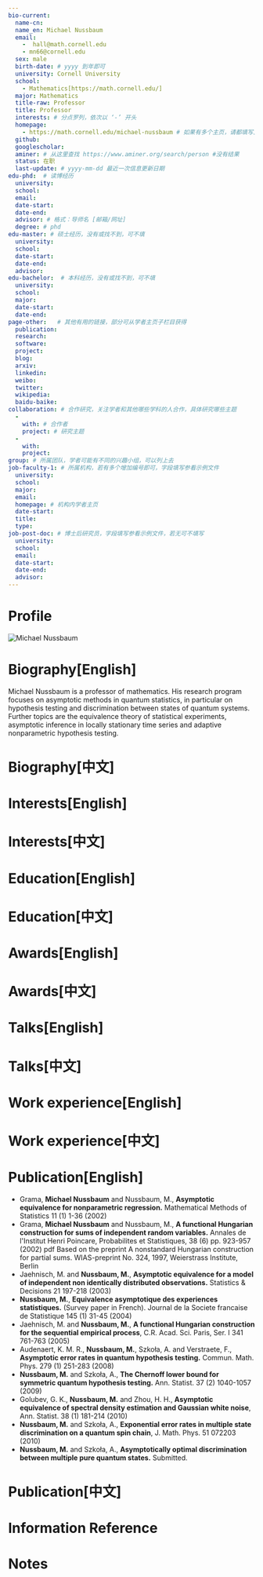 ```yaml
---
bio-current:
  name-cn: 
  name_en: Michael Nussbaum 
  email: 
    -  hall@math.cornell.edu
    - mn66@cornell.edu
  sex: male
  birth-date: # yyyy 到年即可
  university: Cornell University 
  school: 
    - Mathematics[https://math.cornell.edu/]
  major: Mathematics
  title-raw: Professor
  title: Professor
  interests: # 分点罗列，依次以 ‘-’ 开头
  homepage: 
    - https://math.cornell.edu/michael-nussbaum # 如果有多个主页，请都填写上
  github: 
  googlescholar:  
  aminer: # 从这里查找 https://www.aminer.org/search/person #没有结果
  status: 在职
  last-update: # yyyy-mm-dd 最近一次信息更新日期
edu-phd:  # 读博经历
  university: 
  school: 
  email: 
  date-start: 
  date-end: 
  advisor: # 格式：导师名 [邮箱/网址]
  degree: # phd
edu-master: # 硕士经历，没有或找不到，可不填
  university: 
  school: 
  date-start: 
  date-end: 
  advisor:
edu-bachelor:  # 本科经历，没有或找不到，可不填
  university: 
  school: 
  major: 
  date-start: 
  date-end: 
page-other:   # 其他有用的链接，部分可从学者主页子栏目获得
  publication: 
  research: 
  software: 
  project: 
  blog: 
  arxiv: 
  linkedin: 
  weibo:
  twitter:
  wikipedia:
  baidu-baike:
collaboration: # 合作研究，关注学者和其他哪些学科的人合作，具体研究哪些主题
  - 
    with: # 合作者
    project: # 研究主题
  - 
    with: 
    project: 
group: # 所属团队，学者可能有不同的兴趣小组，可以列上去
job-faculty-1: # 所属机构，若有多个增加编号即可，字段填写参看示例文件
  university: 
  school: 
  major: 
  email: 
  homepage: # 机构内学者主页
  date-start: 
  title: 
  type: 
job-post-doc: # 博士后研究员，字段填写参看示例文件，若无可不填写
  university: 
  school: 
  email: 
  date-start: 
  date-end: 
  advisor: 
---
```


# Profile

![Michael Nussbaum ](https://stat.cornell.edu/sites/default/files/styles/square_portrait/public/michael-nussbaum_crop.jpg?itok=DWnvgI00)

# Biography[English]
Michael Nussbaum is a professor of mathematics. His research program focuses on asymptotic methods in quantum statistics, in particular on hypothesis testing and discrimination between states of quantum systems. Further topics are the equivalence theory of statistical experiments, asymptotic inference in locally stationary time series and adaptive nonparametric hypothesis testing.

# Biography[中文]

# Interests[English]

# Interests[中文]

# Education[English]

# Education[中文]

# Awards[English]

# Awards[中文]

# Talks[English]

# Talks[中文]

# Work experience[English]

# Work experience[中文]

# Publication[English]
- Grama, **Michael Nussbaum**  and Nussbaum, M., **Asymptotic equivalence for nonparametric regression.** Mathematical  Methods of Statistics  11 (1) 1-36 (2002) 
- Grama, **Michael Nussbaum**  and Nussbaum, M., **A functional Hungarian construction for sums of independent random variables.** Annales de l'Institut Henri Poincare, Probabilites et Statistiques, 38 (6) pp. 923-957 (2002) pdf    Based on the preprint A nonstandard Hungarian construction for partial sums. WIAS-preprint No. 324, 1997, Weierstrass Institute, Berlin
- Jaehnisch, M.  and **Nussbaum, M.**, **Asymptotic equivalence for a model of independent non identically distributed observations.**  Statistics & Decisions 21 197-218 (2003) 
- **Nussbaum, M.**, **Equivalence asymptotique des experiences statistiques.** (Survey paper in French). Journal de la Societe francaise de Statistique 145 (1) 31-45 (2004) 
- Jaehnisch, M.  and **Nussbaum, M.**, **A functional Hungarian construction for the sequential empirical process**, C.R. Acad. Sci. Paris, Ser. I 341 761-763 (2005) 
- Audenaert, K. M. R., **Nussbaum, M.**, Szkoła, A. and Verstraete, F., **Asymptotic error rates in quantum hypothesis testing.** Commun. Math. Phys. 279 (1) 251-283 (2008) 
- **Nussbaum, M.** and Szkoła, A., **The Chernoff lower bound for symmetric quantum hypothesis testing.** Ann. Statist. 37 (2) 1040-1057 (2009)  
- Golubev, G. K.,  **Nussbaum, M.** and Zhou,  H. H.,  **Asymptotic equivalence of spectral density estimation and Gaussian white noise**, Ann.  Statist. 38 (1) 181-214 (2010)
- **Nussbaum, M.** and Szkoła, A., **Exponential error rates in multiple state discrimination on a quantum spin chain**, J. Math. Phys. 51 072203 (2010)  
- **Nussbaum, M.** and Szkoła, A., **Asymptotically optimal discrimination between multiple pure quantum states.** Submitted.  

# Publication[中文]

# Information Reference

# Notes